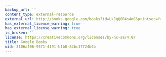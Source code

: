 ```yaml
---
backup_url: ''
content_type: external-resource
external_url: http://books.google.com/books?id=LkJgQOR4s4oC&printsec=frontcover
has_external_licence_warning: true
has_external_license_warning: true
is_broken: ''
license: https://creativecommons.org/licenses/by-nc-sa/4.0/
title: Google Books
uid: 3106af06-9571-4191-b1b0-84bc17724b4b
---
```

